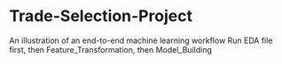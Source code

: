 # Trade-Selection-Project
An illustration of an end-to-end machine learning workflow
Run EDA file first, then Feature_Transformation, then Model_Building
